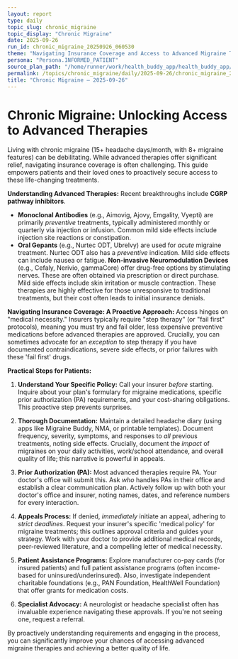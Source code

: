 ```yaml
---
layout: report
type: daily
topic_slug: chronic_migraine
topic_display: "Chronic Migraine"
date: 2025-09-26
run_id: chronic_migraine_20250926_060530
theme: "Navigating Insurance Coverage and Access to Advanced Migraine Therapies"
persona: "Persona.INFORMED_PATIENT"
source_plan_path: "/home/runner/work/health_buddy_app/health_buddy_app/.results/chronic_migraine/weekly_plan/2025-09-22/plan.json"
permalink: /topics/chronic_migraine/daily/2025-09-26/chronic_migraine_20250926_060530/
title: "Chronic Migraine — 2025-09-26"
---
```


# Chronic Migraine: Unlocking Access to Advanced Therapies

Living with chronic migraine (15+ headache days/month, with 8+ migraine features) can be debilitating. While advanced therapies offer significant relief, navigating insurance coverage is often challenging. This guide empowers patients and their loved ones to proactively secure access to these life-changing treatments.

**Understanding Advanced Therapies:**
Recent breakthroughs include **CGRP pathway inhibitors**.
*   **Monoclonal Antibodies** (e.g., Aimovig, Ajovy, Emgality, Vyepti) are primarily *preventive* treatments, typically administered monthly or quarterly via injection or infusion. Common mild side effects include injection site reactions or constipation.
*   **Oral Gepants** (e.g., Nurtec ODT, Ubrelvy) are used for *acute* migraine treatment. Nurtec ODT also has a *preventive* indication. Mild side effects can include nausea or fatigue.
**Non-invasive Neuromodulation Devices** (e.g., Cefaly, Nerivio, gammaCore) offer drug-free options by stimulating nerves. These are often obtained via prescription or direct purchase. Mild side effects include skin irritation or muscle contraction.
These therapies are highly effective for those unresponsive to traditional treatments, but their cost often leads to initial insurance denials.

**Navigating Insurance Coverage: A Proactive Approach:**
Access hinges on "medical necessity." Insurers typically require "step therapy" (or "fail first" protocols), meaning you must try and fail older, less expensive preventive medications before advanced therapies are approved. Crucially, you can sometimes advocate for an *exception* to step therapy if you have documented contraindications, severe side effects, or prior failures with these 'fail first' drugs.

**Practical Steps for Patients:**

1.  **Understand Your Specific Policy:** Call your insurer *before* starting. Inquire about your plan's formulary for migraine medications, specific prior authorization (PA) requirements, and your cost-sharing obligations. This proactive step prevents surprises.

2.  **Thorough Documentation:** Maintain a detailed headache diary (using apps like Migraine Buddy, NMA, or printable templates). Document frequency, severity, symptoms, and responses to *all* previous treatments, noting side effects. Crucially, document the *impact* of migraines on your daily activities, work/school attendance, and overall quality of life; this narrative is powerful in appeals.

3.  **Prior Authorization (PA):** Most advanced therapies require PA. Your doctor's office will submit this. Ask *who* handles PAs in their office and establish a clear communication plan. Actively follow up with both your doctor's office and insurer, noting names, dates, and reference numbers for every interaction.

4.  **Appeals Process:** If denied, *immediately* initiate an appeal, adhering to *strict deadlines*. Request your insurer's specific 'medical policy' for migraine treatments; this outlines approval criteria and guides your strategy. Work with your doctor to provide additional medical records, peer-reviewed literature, and a compelling letter of medical necessity.

5.  **Patient Assistance Programs:** Explore manufacturer co-pay cards (for insured patients) and full patient assistance programs (often income-based for uninsured/underinsured). Also, investigate independent charitable foundations (e.g., PAN Foundation, HealthWell Foundation) that offer grants for medication costs.

6.  **Specialist Advocacy:** A neurologist or headache specialist often has invaluable experience navigating these approvals. If you're not seeing one, request a referral.

By proactively understanding requirements and engaging in the process, you can significantly improve your chances of accessing advanced migraine therapies and achieving a better quality of life.
